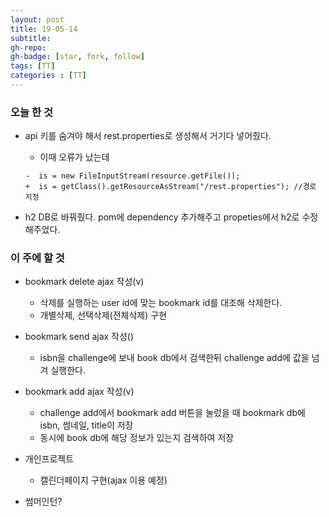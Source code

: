 ```yaml
---
layout: post
title: 19-05-14
subtitle: 
gh-repo: 
gh-badge: [star, fork, follow]
tags: [TT]
categories : [TT]
---
```


### 오늘 한 것 
- api 키를 숨겨야 해서 rest.properties로 생성해서 거기다 넣어줬다.
    - 이때 오류가 났는데
    ~~~
    -  is = new FileInputStream(resource.getFile());
    +  is = getClass().getResourceAsStream("/rest.properties"); //경로 지정
    ~~~

- h2 DB로 바꿔줬다. pom에 dependency 추가해주고 propeties에서 h2로 수정해주었다.

### 이 주에 할 것

- bookmark delete ajax 작성(v)
    - 삭제를 실행하는 user id에 맞는 bookmark id를 대조해 삭제한다.
    - 개별삭제, 선택삭제(전체삭제) 구현
- bookmark send ajax 작성()
    - isbn을 challenge에 보내 book db에서 검색한뒤 challenge add에 값을 넘겨 실행한다.
- bookmark add ajax 작성(v)
    - challenge add에서 bookmark add 버튼을 눌렀을 때 bookmark db에 isbn, 썸네일, title이 저장
    - 동시에 book db에 해당 정보가 있는지 검색하여 저장

- 개인프로젝트
    - 캘린더페이지 구현(ajax 이용 예정)

- 썸머인턴?